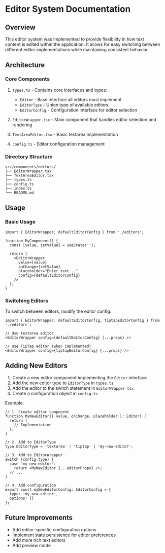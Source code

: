 # Editor System Documentation

## Overview
This editor system was implemented to provide flexibility in how text content is edited within the application. It allows for easy switching between different editor implementations while maintaining consistent behavior.

## Architecture

### Core Components
1. `types.ts` - Contains core interfaces and types:
   - `Editor` - Base interface all editors must implement
   - `EditorType` - Union type of available editors
   - `EditorConfig` - Configuration interface for editor selection

2. `EditorWrapper.tsx` - Main component that handles editor selection and rendering
3. `TextAreaEditor.tsx` - Basic textarea implementation
4. `config.ts` - Editor configuration management

### Directory Structure
```
src/components/editors/
├── EditorWrapper.tsx
├── TextAreaEditor.tsx
├── types.ts
├── config.ts
├── index.ts
└── README.md
```

## Usage

### Basic Usage
```tsx
import { EditorWrapper, defaultEditorConfig } from './editors';

function MyComponent() {
  const [value, setValue] = useState('');
  
  return (
    <EditorWrapper
      value={value}
      onChange={setValue}
      placeholder="Enter text..."
      config={defaultEditorConfig}
    />
  );
}
```

### Switching Editors
To switch between editors, modify the editor config:

```tsx
import { EditorWrapper, defaultEditorConfig, tiptapEditorConfig } from './editors';

// Use textarea editor
<EditorWrapper config={defaultEditorConfig} {...props} />

// Use TipTap editor (when implemented)
<EditorWrapper config={tiptapEditorConfig} {...props} />
```

## Adding New Editors

1. Create a new editor component implementing the `Editor` interface
2. Add the new editor type to `EditorType` in `types.ts`
3. Add the editor to the switch statement in `EditorWrapper.tsx`
4. Create a configuration object in `config.ts`

Example:
```tsx
// 1. Create editor component
function MyNewEditor({ value, onChange, placeholder }: Editor) {
  return (
    // Implementation
  );
}

// 2. Add to EditorType
type EditorType = 'textarea' | 'tiptap' | 'my-new-editor';

// 3. Add to EditorWrapper
switch (config.type) {
  case 'my-new-editor':
    return <MyNewEditor {...editorProps} />;
  // ...
}

// 4. Add configuration
export const myNewEditorConfig: EditorConfig = {
  type: 'my-new-editor',
  options: {}
};
```

## Future Improvements
- Add editor-specific configuration options
- Implement state persistence for editor preferences
- Add more rich text editors
- Add preview mode
